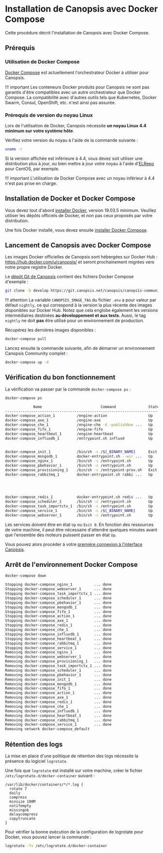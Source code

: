 # Installation de Canopsis avec Docker Compose

Cette procédure décrit l'installation de Canopsis avec Docker Compose.

## Prérequis

### Utilisation de Docker Compose

[Docker Compose](https://docs.docker.com/compose/) est actuellement l'orchestrateur Docker à utiliser pour Canopsis.

!!! important
    Les conteneurs Docker produits pour Canopsis ne sont pas garantis d'être compatibles avec un autre orchestrateur que Docker Compose. La compatibilité avec d'autres outils tels que Kubernetes, Docker Swarm, Consul, OpenShift, etc. n'est ainsi pas assurée.

### Prérequis de version du noyau Linux

Lors de l'utilisation de Docker, Canopsis nécessite **un noyau Linux 4.4 minimum sur votre système hôte**.

Vérifiez votre version du noyau à l'aide de la commande suivante :
```sh
uname -r
```

Si la version affichée est inférieure à 4.4, vous devez soit utiliser une distribution plus à jour, ou bien mettre à jour votre noyau à l'aide d'[ELRepo](https://elrepo.org/tiki/kernel-lt) pour CentOS, par exemple.

!!! important
    L'utilisation de Docker Compose avec un noyau inférieur à 4.4 n'est pas prise en charge.

## Installation de Docker et Docker Compose

Vous devez tout d'abord [installer Docker](https://docs.docker.com/get-docker/), version 19.03.5 minimum. Veuillez utiliser les dépôts officiels de Docker, et non pas ceux proposés par votre distribution.

Une fois Docker installé, vous devez ensuite [installer Docker Compose](https://docs.docker.com/compose/install/#install-compose).

## Lancement de Canopsis avec Docker Compose

Les images Docker officielles de Canopsis sont hébergées sur Docker Hub : <https://hub.docker.com/u/canopsis/> et seront prochainement migrées vers notre propre registre Docker.

Le [dépôt Git de Canopsis](https://git.canopsis.net/canopsis/canopsis-community/-/tree/develop) contient des fichiers Docker Compose d'exemple :
```sh
git clone -b develop https://git.canopsis.net/canopsis/canopsis-community.git && cd canopsis-community/community/docker-compose
```

!!! attention
    La variable `CANOPSIS_IMAGE_TAG` du fichier `.env` a pour valeur par défaut `nightly`, ce qui correspond à la version la plus récente des images disponibles sur Docker Hub. Notez que cela englobe également les versions intermédiaires destinées **au développement et aux tests**. Aussi, le tag `nightly` ne doit **pas** être utilisé pour un environnement de production.

Récupérez les dernières images disponibles :
```sh
docker-compose pull
```

Lancez ensuite la commande suivante, afin de démarrer un environnement Canopsis Community complet :
```sh
docker-compose up -d
```

## Vérification du bon fonctionnement

La vérification va passer par la commande `docker-compose ps` :

```sh
docker-compose ps

             Name                           Command               State                Ports
--------------------------------------------------------------------------------------------------------
docker-compose_action_1          /engine-action                   Up
docker-compose_axe_1             /engine-axe                      Up
docker-compose_che_1             /engine-che -d -publishQue ...   Up
docker-compose_fifo_1            /engine-fifo                     Up
docker-compose_heartbeat_1       /engine-heartbeat                Up
docker-compose_influxdb_1        /entrypoint.sh influxd           Up       0.0.0.0:4444->4444/udp,
                                                                           0.0.0.0:8083->8083/tcp,
                                                                           0.0.0.0:8086->8086/tcp
docker-compose_init_1            /bin/sh -c /${_BINARY_NAME}      Exit 0
docker-compose_mongodb_1         docker-entrypoint.sh --wir ...   Up       0.0.0.0:27027->27017/tcp
docker-compose_nginx_1           /bin/sh -c /entrypoint.sh        Up       0.0.0.0:80->80/tcp
docker-compose_pbehavior_1       /bin/sh -c /entrypoint.sh        Up       8082/tcp
docker-compose_provisioning_1    /bin/sh -c /entrypoint-prov.sh   Exit 0
docker-compose_rabbitmq_1        docker-entrypoint.sh rabbi ...   Up       15671/tcp,
                                                                           0.0.0.0:15672->15672/tcp,
                                                                           25672/tcp, 4369/tcp,
                                                                           5671/tcp,
                                                                           0.0.0.0:5672->5672/tcp
docker-compose_redis_1           docker-entrypoint.sh redis ...   Up       0.0.0.0:6379->6379/tcp
docker-compose_scheduler_1       /bin/sh -c /entrypoint.sh        Up       8082/tcp
docker-compose_task_importctx_1  /bin/sh -c /entrypoint.sh        Up       8082/tcp
docker-compose_service_1         /bin/sh -c /${_BINARY_NAME}      Up
docker-compose_webserver_1       /bin/sh -c /entrypoint.sh        Up       0.0.0.0:8082->8082/tcp
```

Les services doivent être en état `Up` ou `Exit 0`. En fonction des ressources de votre machine, il peut être nécessaire d'attendre quelques minutes avant que l'ensemble des moteurs puissent passer en état `Up`.

Vous pouvez alors procéder à votre [première connexion à l'interface Canopsis](premiere-connexion.md).

## Arrêt de l'environnement Docker Compose

```sh
docker-compose down

Stopping docker-compose_nginx_1          ... done
Stopping docker-compose_webserver_1      ... done
Stopping docker-compose_task_importctx_1 ... done
Stopping docker-compose_scheduler_1      ... done
Stopping docker-compose_pbehavior_1      ... done
Stopping docker-compose_mongodb_1        ... done
Stopping docker-compose_fifo_1           ... done
Stopping docker-compose_action_1         ... done
Stopping docker-compose_axe_1            ... done
Stopping docker-compose_redis_1          ... done
Stopping docker-compose_che_1            ... done
Stopping docker-compose_influxdb_1       ... done
Stopping docker-compose_heartbeat_1      ... done
Stopping docker-compose_rabbitmq_1       ... done
Stopping docker-compose_service_1        ... done
Removing docker-compose_nginx_1          ... done
Removing docker-compose_webserver_1      ... done
Removing docker-compose_provisioning_1   ... done
Removing docker-compose_task_importctx_1 ... done
Removing docker-compose_scheduler_1      ... done
Removing docker-compose_pbehavior_1      ... done
Removing docker-compose_init_1           ... done
Removing docker-compose_mongodb_1        ... done
Removing docker-compose_fifo_1           ... done
Removing docker-compose_action_1         ... done
Removing docker-compose_axe_1            ... done
Removing docker-compose_redis_1          ... done
Removing docker-compose_che_1            ... done
Removing docker-compose_influxdb_1       ... done
Removing docker-compose_heartbeat_1      ... done
Removing docker-compose_rabbitmq_1       ... done
Removing docker-compose_service_1        ... done
Removing network docker-compose_default
```

## Rétention des logs

La mise en place d'une politique de rétention des logs nécessite la présence du logiciel `logrotate`.

Une fois que `logrotate` est installé sur votre machine, créer le fichier `/etc/logrotate.d/docker-container` suivant :

```
/var/lib/docker/containers/*/*.log {
  rotate 7
  daily
  compress
  minsize 100M
  notifempty
  missingok
  delaycompress
  copytruncate
}
```

Pour vérifier la bonne exécution de la configuration de logrotate pour Docker, vous pouvez lancer la commande :

```sh
logrotate -fv /etc/logrotate.d/docker-container
```
